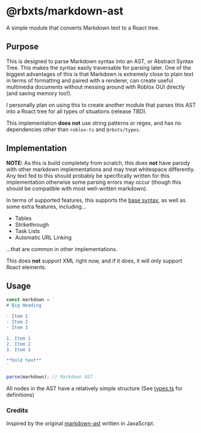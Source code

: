 # @rbxts/markdown-ast

A simple module that converts Markdown text to a Roact tree.

## Purpose

This is designed to parse Markdown syntax into an AST, or Abstract Syntax Tree. This makes the syntax easily traversable for parsing later. One of the biggest advantages of this is that Markdown is extremely close to plain text in terms of formatting and paired with a renderer, can create useful multimedia documents without messing around with Roblox GUI directly (and saving memory too!).

I personally plan on using this to create another module that parses this AST into a Roact tree for all types of situations (release TBD).

This implementation **does not** use string patterns or regex, and has no dependencies other than `roblox-ts` and `@rbxts/types`.

## Implementation

**NOTE:** As this is build completely from scratch, this does **not** have parody with other markdown implementations and may treat whitespace differently. Any text fed to this should probably be specifically written for this implementation otherwise some parsing errors may occur (though this should be compatible with most well-written markdown).

In terms of supported features, this supports the [base syntax](https://www.markdownguide.org/basic-syntax/), as well as some extra features, including...

- Tables
- Strikethrough
- Task Lists
- Automatic URL Linking

...that are common in other implementations.

This does **not** support XML right now, and if it does, it will only support Roact elements.

## Usage

```typescript
const markdown = `
# Big Heading

- Item 1
- Item 2
- Item 3

1. Item 1
2. Item 2
3. Item 3

**bold text**
`

parse(markdown); // Markdown AST
```

All nodes in the AST have a relatively simple structure (See [types.ts](https://github.com/jheinem1/markdown-ast/blob/98387f13cbf80dc57f3abcabc3fac5c102769b96/src/types.ts) for definitions)

### Credits

Inspired by the original [markdown-ast](https://github.com/aleclarson/markdown-ast) written in JavaScript.